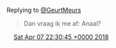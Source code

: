 Replying to [@GeurtMeurs](https://twitter.com/GeurtMeurs/status/982624300548149248)

> Dan vraag ik me af: Anaal?

<img src="../../media/tweet.ico" width="12" /> [Sat Apr 07 22:30:45 +0000 2018](https://twitter.com/DromerDenker/status/982747534127980550)